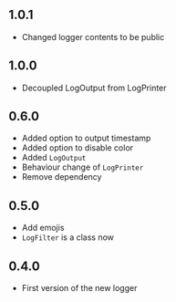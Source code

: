 ## 1.0.1
- Changed logger contents to be public

## 1.0.0
- Decoupled LogOutput from LogPrinter

## 0.6.0
- Added option to output timestamp
- Added option to disable color
- Added `LogOutput`
- Behaviour change of `LogPrinter`
- Remove dependency

## 0.5.0
- Add emojis
- `LogFilter` is a class now

## 0.4.0
- First version of the new logger